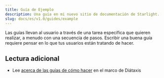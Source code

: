 ```yaml
---
title: Guía de Ejemplo
description: Una guía en mi nuevo sitio de documentación de Starlight.
slug: docs/es/v1.0/guides/example
---
```


Las guías llevan al usuario a través de una tarea específica que quieren realizar, a menudo con una secuencia de pasos.
Escribir una buena guía requiere pensar en lo que tus usuarios están tratando de hacer.

## Lectura adicional

* Lee [acerca de las guías de cómo hacer](https://diataxis.fr/how-to-guides/) en el marco de Diátaxis
